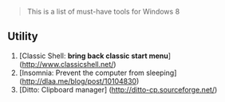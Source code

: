 > This is a list of must-have tools for Windows 8

## Utility
1. [Classic Shell: **bring back classic start menu**] (http://www.classicshell.net/) 
1. [Insomnia: Prevent the computer from sleeping] (http://dlaa.me/blog/post/10104830)
1. [Ditto: Clipboard manager] (http://ditto-cp.sourceforge.net/)
